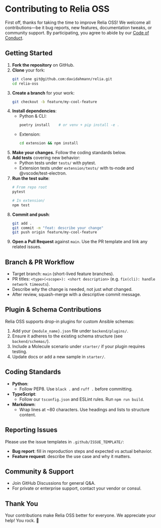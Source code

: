 # Contributing to Relia OSS

First off, thanks for taking the time to improve Relia OSS! We welcome all contributions—be it bug reports, new features, documentation tweaks, or community support. By participating, you agree to abide by our [Code of Conduct](CODE_OF_CONDUCT.md).

## Getting Started

1. **Fork the repository** on GitHub.
2. **Clone** your fork:
   ```bash
   git clone git@github.com:davidahmann/relia.git
   cd relia-oss
   ```
3. **Create a branch** for your work:
   ```bash
   git checkout -b feature/my-cool-feature
   ```
4. **Install dependencies**:
   - Python & CLI:
     ```bash
     poetry install    # or venv + pip install -e .
     ```
   - Extension:
     ```bash
     cd extension && npm install
     ```
5. **Make your changes.** Follow the coding standards below.
6. **Add tests** covering new behavior:
   - Python tests under `tests/` with pytest.
   - Extension tests under `extension/tests/` with ts-node and @vscode/test-electron.
7. **Run the test suite**:
   ```bash
   # From repo root
   pytest

   # In extension/
   npm test
   ```
8. **Commit and push**:
   ```bash
   git add .
   git commit -m "feat: describe your change"
   git push origin feature/my-cool-feature
   ```
9. **Open a Pull Request** against `main`. Use the PR template and link any related issues.

## Branch & PR Workflow

- Target branch: `main` (short-lived feature branches).
- PR titles: `<type>(<scope>): <short description>` (e.g. `fix(cli): handle network timeouts`).
- Describe _why_ the change is needed, not just _what_ changed.
- After review, squash-merge with a descriptive commit message.

## Plugin & Schema Contributions

Relia OSS supports drop-in plugins for custom Ansible schemas:
1. Add your `{module_name}.json` file under `backend/plugins/`.
2. Ensure it adheres to the existing schema structure (see `backend/schemas/`).
3. Include a Molecule scenario under `starter/` if your plugin requires testing.
4. Update docs or add a new sample in `starter/`.

## Coding Standards

- **Python**:
  - Follow PEP8. Use `black .` and `ruff .` before committing.
- **TypeScript**:
  - Follow our `tsconfig.json` and ESLint rules. Run `npm run build`.
- **Markdown**:
  - Wrap lines at ~80 characters. Use headings and lists to structure content.

## Reporting Issues

Please use the issue templates in `.github/ISSUE_TEMPLATE/`:
- **Bug report**: fill in reproduction steps and expected vs actual behavior.
- **Feature request**: describe the use case and why it matters.

## Community & Support

- Join GitHub Discussions for general Q&A.
- For private or enterprise support, contact your vendor or consul.

## Thank You

Your contributions make Relia OSS better for everyone. We appreciate your help! You rock. 🎉

